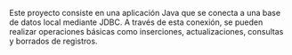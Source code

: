 Este proyecto consiste en una aplicación Java que se conecta a una base de datos local mediante JDBC. A través de esta conexión, se pueden realizar operaciones básicas como inserciones, actualizaciones, consultas y borrados de registros.
